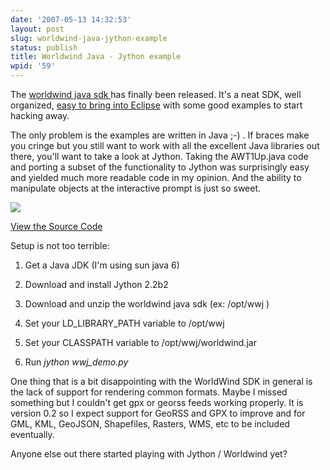 ```yaml
---
date: '2007-05-13 14:32:53'
layout: post
slug: worldwind-java-jython-example
status: publish
title: Worldwind Java - Jython example
wpid: '59'
---
```


The [ worldwind java sdk ](http://worldwind.arc.nasa.gov/java/index.html) has finally been released.  It's a neat SDK, well organized, [easy to bring into Eclipse](http://tleilax.chinoy.com/worldwind/articles/20070510-FirstImpressions.html) with some good examples to start hacking away.

The only problem is the examples are written in Java  ;-) . If braces make you cringe but you still want to work with all the excellent Java libraries out there, you'll want to take a look at Jython. Taking the AWT1Up.java code and porting a subset of the functionality to Jython was surprisingly easy and yielded much more readable code in my opinion. And the ability to manipulate objects at the interactive prompt is just so sweet. 


[ ![](/img/wwj_jython_thumb.jpg) ](/img/wwj_jython.jpg)
  

[ View the Source Code ](http://perrygeo.googlecode.com/svn/trunk/gis-bin/wwj_demo.py)

Setup is not too terrible:



 
  1. Get a Java JDK (I'm using sun java 6) 

 
  2. Download and install Jython 2.2b2 

 
  3. Download and unzip the worldwind java sdk (ex: /opt/wwj )

 
  4. Set your LD_LIBRARY_PATH variable to /opt/wwj

 
  5. Set your CLASSPATH variable to /opt/wwj/worldwind.jar

 
  6. Run _jython wwj_demo.py_



One thing that is a bit disappointing with the WorldWind SDK in general is the lack of support for rendering common formats. Maybe I missed something but I couldn't get gpx or georss feeds working properly.  It is version 0.2 so I expect support for GeoRSS and GPX to improve and for GML, KML, GeoJSON, Shapefiles, Rasters, WMS, etc to be included eventually.

Anyone else out there started playing with Jython / Worldwind yet?


